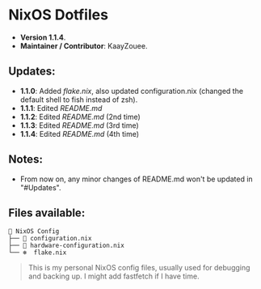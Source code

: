                                                                                                                               
                                                                                                                              
# NixOS Dotfiles
- **Version 1.1.4**.
- **Maintainer / Contributor**: KaayZouee.

## Updates:
- **1.1.0**: Added *flake.nix*, also updated configuration.nix (changed the default shell to fish instead of zsh).
- **1.1.1**: Edited *README.md*
- **1.1.2**: Edited *README.md* (2nd time)
- **1.1.3**: Edited *README.md* (3rd time)
- **1.1.4**: Edited *README.md* (4th time)

## Notes:
- From now on, any minor changes of README.md won't be updated in "#Updates".

## Files available:
```
📂 NixOS Config
├── 🌿 configuration.nix
├── 🌿 hardware-configuration.nix
└── ❄️  flake.nix
```


> This is my personal NixOS config files, usually used for debugging and backing up. I might add fastfetch if I have time.
